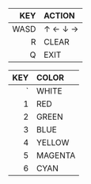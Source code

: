 |  KEY | ACTION  |
|-----:|:--------|
| WASD | ↑ ← ↓ → |
|    R | CLEAR   |
|    Q | EXIT    |

|  KEY | COLOR   |
|-----:|:--------|
|    ` | WHITE   |
|    1 | RED     |
|    2 | GREEN   |
|    3 | BLUE    |
|    4 | YELLOW  |
|    5 | MAGENTA |
|    6 | CYAN    |